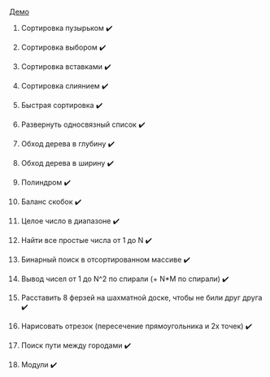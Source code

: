 [Демо](https://thebraid.github.io/algorithms/)  

1. Сортировка пузырьком :heavy_check_mark:
2. Сортировка выбором :heavy_check_mark:
3. Сортировка вставками :heavy_check_mark:
4. Сортировка слиянием :heavy_check_mark:
5. Быстрая сортировка :heavy_check_mark:

6. Развернуть односвязный список :heavy_check_mark:
7. Обход дерева в глубину :heavy_check_mark:
8. Обход дерева в ширину :heavy_check_mark:

9. Полиндром :heavy_check_mark:
10. Баланс скобок :heavy_check_mark:
11. Целое число в диапазоне :heavy_check_mark:
12. Найти все простые числа от 1 до N :heavy_check_mark:

13. Бинарный поиск в отсортированном массиве :heavy_check_mark:
14. Вывод чисел от 1 до N^2 по спирали (+ N*M по спирали) :heavy_check_mark:
15. Расставить 8 ферзей на шахматной доске, чтобы не били друг друга :heavy_check_mark:
16. Нарисовать отрезок (пересечение прямоугольника и 2х точек) :heavy_check_mark:
17. Поиск пути между городами :heavy_check_mark:
18. Модули :heavy_check_mark: